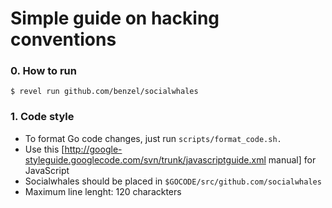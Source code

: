 # Simple guide on hacking conventions

### 0. How to run

```
$ revel run github.com/benzel/socialwhales
```

### 1. Code style

* To format Go code changes, just run `scripts/format_code.sh.`
* Use this [http://google-styleguide.googlecode.com/svn/trunk/javascriptguide.xml manual] for JavaScript
* Socialwhales should be placed in `$GOCODE/src/github.com/socialwhales`
* Maximum line lenght: 120 charackters

